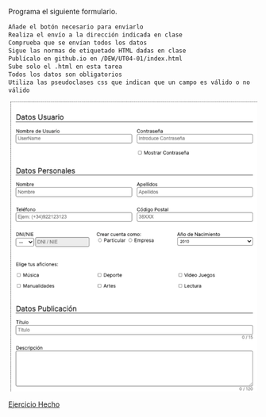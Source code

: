 Programa el siguiente formulario.

    Añade el botón necesario para enviarlo
    Realiza el envío a la dirección indicada en clase
    Comprueba que se envían todos los datos
    Sigue las normas de etiquetado HTML dadas en clase
    Publícalo en github.io en /DEW/UT04-01/index.html
    Sube solo el .html en esta tarea
    Todos los datos son obligatorios
    Utiliza las pseudoclases css que indican que un campo es válido o no válido

<p align="center">
  <img width="500" alt="Tarea Formulario" src="/img/tarea_4.1.png">
</p>

[Ejercicio Hecho](/DEW/UT04-01/index.html)